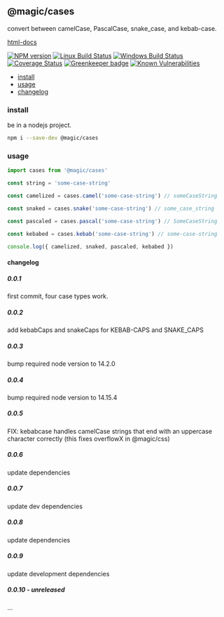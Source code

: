 ## @magic/cases

convert between camelCase, PascalCase, snake_case, and kebab-case.

[html-docs](https://magic.github.io/cases/)

[![NPM version][npm-image]][npm-url]
[![Linux Build Status][travis-image]][travis-url]
[![Windows Build Status][appveyor-image]][appveyor-url]
[![Coverage Status][coveralls-image]][coveralls-url]
[![Greenkeeper badge][greenkeeper-image]][greenkeeper-url]
[![Known Vulnerabilities][snyk-image]][snyk-url]

[npm-image]: https://img.shields.io/npm/v/@magic/cases.svg
[npm-url]: https://www.npmjs.com/package/@magic/cases
[travis-image]: https://api.travis-ci.org/magic/cases.svg?branch=master
[travis-url]: https://travis-ci.org/magic/cases
[appveyor-image]: https://img.shields.io/appveyor/ci/magic/cases/master.svg
[appveyor-url]: https://ci.appveyor.com/project/magic/cases/branch/master
[coveralls-image]: https://coveralls.io/repos/github/magic/cases/badge.svg
[coveralls-url]: https://coveralls.io/github/magic/cases
[greenkeeper-image]: https://badges.greenkeeper.io/magic/cases.svg
[greenkeeper-url]: https://badges.greenkeeper.io/magic/cases.svg
[snyk-image]: https://snyk.io/test/github/magic/cases/badge.svg
[snyk-url]: https://snyk.io/test/github/magic/cases

- [install](#install)
- [usage](#usage)
- [changelog](#changelog)

### <a name="install"></a>install

be in a nodejs project.

```bash
npm i --save-dev @magic/cases
```

### <a name="usage"></a>usage

```javascript
import cases from '@magic/cases'

const string = 'some-case-string'

const camelized = cases.camel('some-case-string') // someCaseString

const snaked = cases.snake('some-case-string') // some_case_string

const pascaled = cases.pascal('some-case-string') // SomeCaseString

const kebabed = cases.kebab('some-case-string') // some-case-string

console.log({ camelized, snaked, pascaled, kebabed })
```

#### <a name="changelog"></a>changelog

##### 0.0.1

first commit, four case types work.

##### 0.0.2

add kebabCaps and snakeCaps for KEBAB-CAPS and SNAKE_CAPS

##### 0.0.3

bump required node version to 14.2.0

##### 0.0.4

bump required node version to 14.15.4

##### 0.0.5

FIX: kebabcase handles camelCase strings that end with an uppercase character correctly
(this fixes overflowX in @magic/css)

##### 0.0.6

update dependencies

##### 0.0.7

update dev dependencies

##### 0.0.8

update dependencies

##### 0.0.9

update development dependencies

##### 0.0.10 - unreleased

...
